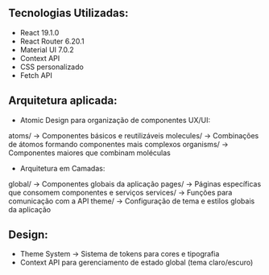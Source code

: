 ## Tecnologias Utilizadas:

- React 19.1.0
- React Router 6.20.1
- Material UI 7.0.2
- Context API
- CSS personalizado
- Fetch API

## Arquitetura aplicada:

- Atomic Design para organização de componentes UX/UI:

atoms/ → Componentes básicos e reutilizáveis
molecules/ → Combinações de átomos formando componentes mais complexos 
organisms/ → Componentes maiores que combinam moléculas

- Arquitetura em Camadas:

global/ → Componentes globais da aplicação 
pages/ → Páginas específicas que consomem componentes e serviços 
services/ → Funções para comunicação com a API 
theme/ → Configuração de tema e estilos globais da aplicação

## Design:

- Theme System → Sistema de tokens para cores e tipografia
- Context API para gerenciamento de estado global (tema claro/escuro)
